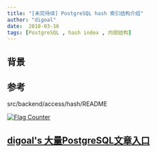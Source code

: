 ```yaml
---
title: "[未完待续] PostgreSQL hash 索引结构介绍"
author: "digoal"
date:  2018-03-16
tags: [PostgreSQL , hash index , 内部结构]
---
```

## 背景            



## 参考

src/backend/access/hash/README


  
<a rel="nofollow" href="http://info.flagcounter.com/h9V1"  ><img src="http://s03.flagcounter.com/count/h9V1/bg_FFFFFF/txt_000000/border_CCCCCC/columns_2/maxflags_12/viewers_0/labels_0/pageviews_0/flags_0/"  alt="Flag Counter"  border="0"  ></a>  
  
  
  
  
  
  
## [digoal's 大量PostgreSQL文章入口](https://github.com/digoal/blog/blob/master/README.md "22709685feb7cab07d30f30387f0a9ae")
  
